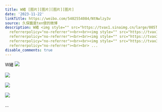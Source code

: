 ```yaml
---
title: W緒 [图片][图片][图片][图片]
date: '2023-11-22'
linkTitle: https://weibo.com/5402554084/NtNwlzy3v
source: 久保醬是ten使的微博
description: W緒 <img style="" src="https://tvax1.sinaimg.cn/large/005TCz76gy1hk4apai0fcj30ku0f0my0.jpg"
  referrerpolicy="no-referrer"><br><br><img style="" src="https://tvax1.sinaimg.cn/large/005TCz76gy1hk4apazbxyj30ku0pemy5.jpg"
  referrerpolicy="no-referrer"><br><br><img style="" src="https://tvax3.sinaimg.cn/large/005TCz76gy1hk4apby1abj30ku0kumxt.jpg"
  referrerpolicy="no-referrer"><br><br><img style="" src="https://tvax3.sinaimg.cn/large/005TCz76gy1hk4apcbx5nj30ku0afdgg.jpg"
  referrerpolicy="no-referrer"><br><br> ...
disable_comments: true
---
```

W緒 <img style="" src="https://tvax1.sinaimg.cn/large/005TCz76gy1hk4apai0fcj30ku0f0my0.jpg" referrerpolicy="no-referrer"><br><br><img style="" src="https://tvax1.sinaimg.cn/large/005TCz76gy1hk4apazbxyj30ku0pemy5.jpg" referrerpolicy="no-referrer"><br><br><img style="" src="https://tvax3.sinaimg.cn/large/005TCz76gy1hk4apby1abj30ku0kumxt.jpg" referrerpolicy="no-referrer"><br><br><img style="" src="https://tvax3.sinaimg.cn/large/005TCz76gy1hk4apcbx5nj30ku0afdgg.jpg" referrerpolicy="no-referrer"><br><br> ...
